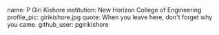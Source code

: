 name: P Giri Kishore
institution: New Horizon College of Engineering
profile_pic: girikishore.jpg
quote: When you leave here, don't forget why you came. 
github_user: pgirikishore
